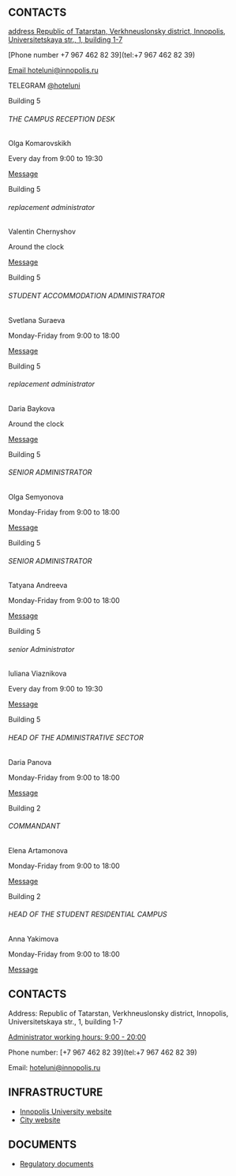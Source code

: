 ######

## CONTACTS

[address
Republic of Tatarstan, Verkhneuslonsky district, Innopolis, Universitetskaya str., 1, building 1-7](https://www.google.com/maps/place/Studencheskiy+Khostel/@55.7535188,48.7395357,651m/data=!3m1!1e3!4m5!3m4!1s0x415bfe6824e26b03:0x4e19fd0a09fa3cc0!8m2!3d55.7537339!4d48.7400696?hl=en-GB)

[Phone number
+7 967 462 82 39](tel:+7 967 462 82 39)

[Email
hoteluni@innopolis.ru](mailto:hoteluni@innopolis.ru)

TELEGRAM
[@hoteluni](https://t.me/hoteluni)

Building 5





###### THE CAMPUS RECEPTION DESK

Olga Komarovskikh



Every day from 9:00 to 19:30



[Message](mailto:hoteluni@innopolis.ru)

Building 5





###### replacement administrator

Valentin Chernyshov



Around the clock



[Message](mailto:hoteluni@innopolis.ru)

Building 5





###### STUDENT ACCOMMODATION ADMINISTRATOR

Svetlana Suraeva



Monday-Friday from 9:00 to 18:00



[Message](mailto:m.cherepanova@innopolis.ru)

Building 5





###### replacement administrator

Daria Baykova



Around the clock



[Message](mailto:hoteluni@innopolis.ru)

Building 5





###### SENIOR ADMINISTRATOR

Olga Semyonova



Monday-Friday from 9:00 to 18:00



[Message](mailto:o.semenova@innopolis.ru)

Building 5





###### SENIOR ADMINISTRATOR

Tatyana Andreeva



Monday-Friday from 9:00 to 18:00



[Message](mailto:t.andreeva@innopolis.ru)

Building 5





###### senior Administrator

Iuliana Viaznikova



Every day from 9:00 to 19:30



[Message](mailto:hoteluni@innopolis.ru)

Building 5





###### HEAD OF THE ADMINISTRATIVE SECTOR

Daria Panova



Monday-Friday from 9:00 to 18:00



[Message](mailto:d.bolsunova@innopolis.ru)

Building 2





###### COMMANDANT

Elena Artamonova



Monday-Friday from 9:00 to 18:00



[Message](mailto:e.artamonova@innopolis.ru)

Building 2





###### HEAD OF THE STUDENT RESIDENTIAL CAMPUS

Anna Yakimova



Monday-Friday from 9:00 to 18:00



[Message](mailto:a.yakimova@innopolis.ru)

## CONTACTS

Address: Republic of Tatarstan, Verkhneuslonsky district, Innopolis, Universitetskaya str., 1, building 1-7

[Administrator working hours: 9:00 - 20:00](en_contacts.md)

Phone number:
[+7 967 462 82 39](tel:+7 967 462 82 39)

Email:
[hoteluni@innopolis.ru](mailto:hoteluni@innopolis.ru)

## INFRASTRUCTURE

* [Innopolis University website](https://innopolis.university)
* [City website](http://innopolis.ru/)

##

## DOCUMENTS

* [Regulatory documents](dokumenty.md)
